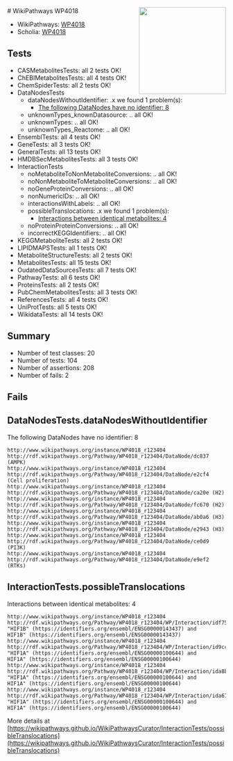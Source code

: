 <img style="float: right; width: 200px" src="https://upload.wikimedia.org/wikipedia/commons/thumb/8/83/Wplogo_with_text_500.png/640px-Wplogo_with_text_500.png" />
# WikiPathways WP4018

* WikiPathways: [WP4018](https://new.wikipathways.org/pathways/WP4018)
* Scholia: [WP4018](https://scholia.toolforge.org/wikipathways/WP4018)
## Tests
* CASMetabolitesTests: all 2 tests OK!
* ChEBIMetabolitesTests: all 4 tests OK!
* ChemSpiderTests: all 2 tests OK!
* DataNodesTests
    * dataNodesWithoutIdentifier: .x we found 1 problem(s):
        * [The following DataNodes have no identifier: 8](#d2d32fa7)
    * unknownTypes_knownDatasource: .. all OK!
    * unknownTypes: .. all OK!
    * unknownTypes_Reactome: .. all OK!
* EnsemblTests: all 4 tests OK!
* GeneTests: all 3 tests OK!
* GeneralTests: all 13 tests OK!
* HMDBSecMetabolitesTests: all 3 tests OK!
* InteractionTests
    * noMetaboliteToNonMetaboliteConversions: .. all OK!
    * noNonMetaboliteToMetaboliteConversions: .. all OK!
    * noGeneProteinConversions: .. all OK!
    * nonNumericIDs: .. all OK!
    * interactionsWithLabels: .. all OK!
    * possibleTranslocations: .x we found 1 problem(s):
        * [Interactions between identical metabolites: 4](#d59038c7)
    * noProteinProteinConversions: .. all OK!
    * incorrectKEGGIdentifiers: .. all OK!
* KEGGMetaboliteTests: all 2 tests OK!
* LIPIDMAPSTests: all 1 tests OK!
* MetaboliteStructureTests: all 2 tests OK!
* MetabolitesTests: all 15 tests OK!
* OudatedDataSourcesTests: all 7 tests OK!
* PathwayTests: all 6 tests OK!
* ProteinsTests: all 2 tests OK!
* PubChemMetabolitesTests: all 3 tests OK!
* ReferencesTests: all 4 tests OK!
* UniProtTests: all 5 tests OK!
* WikidataTests: all 14 tests OK!


## Summary

* Number of test classes: 20
* Number of tests: 104
* Number of assertions: 208
* Number of fails: 2

## Fails

<a name="d2d32fa7" />

## DataNodesTests.dataNodesWithoutIdentifier

The following DataNodes have no identifier: 8
```
http://www.wikipathways.org/instance/WP4018_r123404 http://rdf.wikipathways.org/Pathway/WP4018_r123404/DataNode/dc837 (AMPK)
http://www.wikipathways.org/instance/WP4018_r123404 http://rdf.wikipathways.org/Pathway/WP4018_r123404/DataNode/e2cf4 (Cell proliferation)
http://www.wikipathways.org/instance/WP4018_r123404 http://rdf.wikipathways.org/Pathway/WP4018_r123404/DataNode/ca20e (H2)
http://www.wikipathways.org/instance/WP4018_r123404 http://rdf.wikipathways.org/Pathway/WP4018_r123404/DataNode/fc670 (H2)
http://www.wikipathways.org/instance/WP4018_r123404 http://rdf.wikipathways.org/Pathway/WP4018_r123404/DataNode/ab0a6 (H3)
http://www.wikipathways.org/instance/WP4018_r123404 http://rdf.wikipathways.org/Pathway/WP4018_r123404/DataNode/e2943 (H3)
http://www.wikipathways.org/instance/WP4018_r123404 http://rdf.wikipathways.org/Pathway/WP4018_r123404/DataNode/ce0d9 (PI3K)
http://www.wikipathways.org/instance/WP4018_r123404 http://rdf.wikipathways.org/Pathway/WP4018_r123404/DataNode/e9ef2 (RTKs)
```

<a name="d59038c7" />

## InteractionTests.possibleTranslocations

Interactions between identical metabolites: 4
```
http://www.wikipathways.org/instance/WP4018_r123404 http://rdf.wikipathways.org/Pathway/WP4018_r123404/WP/Interaction/idf75c1c60 "HIF1B" (https://identifiers.org/ensembl/ENSG00000143437) and 
HIF1B" (https://identifiers.org/ensembl/ENSG00000143437)
http://www.wikipathways.org/instance/WP4018_r123404 http://rdf.wikipathways.org/Pathway/WP4018_r123404/WP/Interaction/id9cc40d42 "HIF1A" (https://identifiers.org/ensembl/ENSG00000100644) and 
HIF1A" (https://identifiers.org/ensembl/ENSG00000100644)
http://www.wikipathways.org/instance/WP4018_r123404 http://rdf.wikipathways.org/Pathway/WP4018_r123404/WP/Interaction/ida8b7388 "HIF1A" (https://identifiers.org/ensembl/ENSG00000100644) and 
HIF1A" (https://identifiers.org/ensembl/ENSG00000100644)
http://www.wikipathways.org/instance/WP4018_r123404 http://rdf.wikipathways.org/Pathway/WP4018_r123404/WP/Interaction/ida67f7091 "HIF1A" (https://identifiers.org/ensembl/ENSG00000100644) and 
HIF1A" (https://identifiers.org/ensembl/ENSG00000100644)
```

More details at [https://wikipathways.github.io/WikiPathwaysCurator/InteractionTests/possibleTranslocations](https://wikipathways.github.io/WikiPathwaysCurator/InteractionTests/possibleTranslocations)

